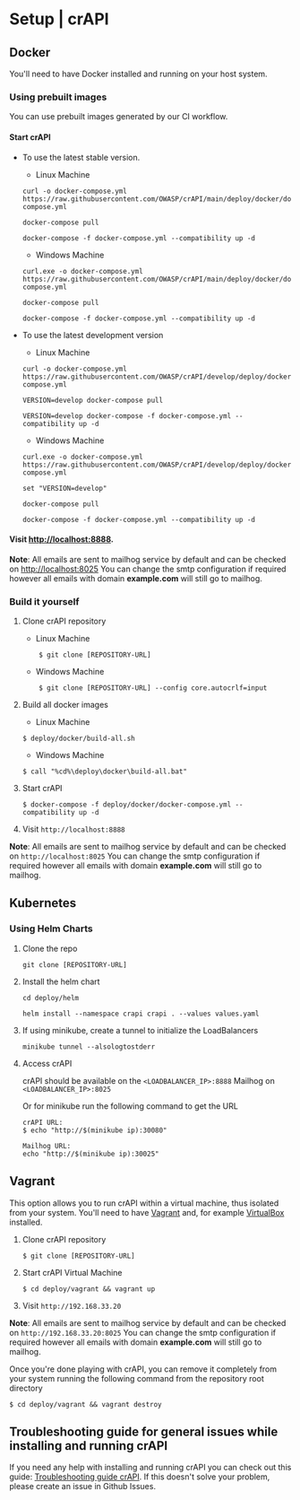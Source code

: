 Setup | crAPI
=============

## Docker

You'll need to have Docker installed and running on your host system.

### Using prebuilt images
You can use prebuilt images generated by our CI workflow.

#### Start crAPI
- To use the latest stable version.

     - Linux Machine

     ```
     curl -o docker-compose.yml https://raw.githubusercontent.com/OWASP/crAPI/main/deploy/docker/docker-compose.yml

     docker-compose pull

     docker-compose -f docker-compose.yml --compatibility up -d
     ```

     - Windows Machine

     ```
     curl.exe -o docker-compose.yml https://raw.githubusercontent.com/OWASP/crAPI/main/deploy/docker/docker-compose.yml

     docker-compose pull

     docker-compose -f docker-compose.yml --compatibility up -d
     ```

- To use the latest development version

     - Linux Machine

     ```
     curl -o docker-compose.yml https://raw.githubusercontent.com/OWASP/crAPI/develop/deploy/docker/docker-compose.yml

     VERSION=develop docker-compose pull

     VERSION=develop docker-compose -f docker-compose.yml --compatibility up -d
     ```

     - Windows Machine

     ```
     curl.exe -o docker-compose.yml https://raw.githubusercontent.com/OWASP/crAPI/develop/deploy/docker/docker-compose.yml

     set "VERSION=develop"

     docker-compose pull

     docker-compose -f docker-compose.yml --compatibility up -d
     ```

#### Visit [http://localhost:8888](http://localhost:8888).

**Note**: All emails are sent to mailhog service by default and can be checked on
[http://localhost:8025](http://localhost:8025)
You can change the smtp configuration if required however all emails with domain **example.com** will still go to mailhog.

### Build it yourself

1. Clone crAPI repository

   - Linux Machine

   ```
       $ git clone [REPOSITORY-URL]
   ```

   - Windows Machine

   ```
       $ git clone [REPOSITORY-URL] --config core.autocrlf=input
   ```

2. Build all docker images

   - Linux Machine

   ```
   $ deploy/docker/build-all.sh
   ```

   - Windows Machine

   ```
   $ call "%cd%\deploy\docker\build-all.bat"
   ```

3. Start crAPI
   ```
   $ docker-compose -f deploy/docker/docker-compose.yml --compatibility up -d
   ```
4. Visit `http://localhost:8888`

**Note**: All emails are sent to mailhog service by default and can be checked on
`http://localhost:8025`
You can change the smtp configuration if required however all emails with domain **example.com** will still go to mailhog.

## Kubernetes

### Using Helm Charts

1. Clone the repo
    ```
    git clone [REPOSITORY-URL]
    ```

2. Install the helm chart
    ```
    cd deploy/helm

    helm install --namespace crapi crapi . --values values.yaml
    ```
3. If using minikube, create a tunnel to initialize the LoadBalancers
    ```
    minikube tunnel --alsologtostderr
    ```

4. Access crAPI

    crAPI should be available on the `<LOADBALANCER_IP>:8888`
    Mailhog on `<LOADBALANCER_IP>:8025`

    Or for minikube run the following command to get the URL

    ```
    crAPI URL:
    $ echo "http://$(minikube ip):30080"
    ```
    ```
    Mailhog URL:
    echo "http://$(minikube ip):30025"
    ```

## Vagrant

This option allows you to run crAPI within a virtual machine, thus isolated from
your system. You'll need to have [Vagrant] and, for example [VirtualBox]
installed.

1. Clone crAPI repository
    ```
    $ git clone [REPOSITORY-URL]
    ```
2. Start crAPI Virtual Machine
    ```
    $ cd deploy/vagrant && vagrant up
    ```
3. Visit `http://192.168.33.20`


**Note**: All emails are sent to mailhog service by default and can be checked on
`http://192.168.33.20:8025`
You can change the smtp configuration if required however all emails with domain **example.com** will still go to mailhog.

Once you're done playing with crAPI, you can remove it completely from your
system running the following command from the repository root directory

```
$ cd deploy/vagrant && vagrant destroy
```

[Vagrant]: https://www.vagrantup.com/downloads
[VirtualBox]: https://www.virtualbox.org/wiki/Downloads

## Troubleshooting guide for general issues while installing and running crAPI
If you need any help with installing and running crAPI you can check out this guide: [Troubleshooting guide crAPI](https://github.com/OWASP/crAPI/blob/main/docs/troubleshooting.md). If this doesn't solve your problem, please create an issue in Github Issues.